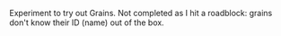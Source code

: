 ﻿Experiment to try out Grains. Not completed as I hit a roadblock: grains don't know their ID (name) out of the box.

